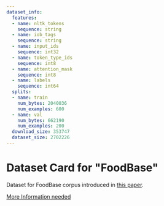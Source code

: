 ```yaml
---
dataset_info:
  features:
  - name: nltk_tokens
    sequence: string
  - name: iob_tags
    sequence: string
  - name: input_ids
    sequence: int32
  - name: token_type_ids
    sequence: int8
  - name: attention_mask
    sequence: int8
  - name: labels
    sequence: int64
  splits:
  - name: train
    num_bytes: 2040036
    num_examples: 600
  - name: val
    num_bytes: 662190
    num_examples: 200
  download_size: 353747
  dataset_size: 2702226
---
```

# Dataset Card for "FoodBase"

Dataset for FoodBase corpus introduced in [this paper](https://academic.oup.com/database/article/doi/10.1093/database/baz121/5611291).

[More Information needed](https://github.com/huggingface/datasets/blob/main/CONTRIBUTING.md#how-to-contribute-to-the-dataset-cards)
